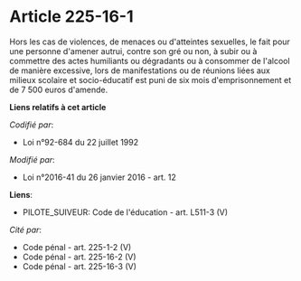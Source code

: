 # Article 225-16-1

Hors les cas de violences, de menaces ou d'atteintes sexuelles, le fait pour une personne d'amener autrui, contre son gré ou
non, à subir ou à commettre des actes humiliants ou dégradants ou à consommer de l'alcool de manière excessive, lors de
manifestations ou de réunions liées aux milieux scolaire et socio-éducatif est puni de six mois d'emprisonnement et de 7 500
euros d'amende.

**Liens relatifs à cet article**

_Codifié par_:

  - Loi n°92-684 du 22 juillet 1992

_Modifié par_:

  - Loi n°2016-41 du 26 janvier 2016 - art. 12

**Liens**:

  - PILOTE_SUIVEUR: Code de l'éducation - art. L511-3 (V)

_Cité par_:

  - Code pénal - art. 225-1-2 (V)
  - Code pénal - art. 225-16-2 (V)
  - Code pénal - art. 225-16-3 (V)
